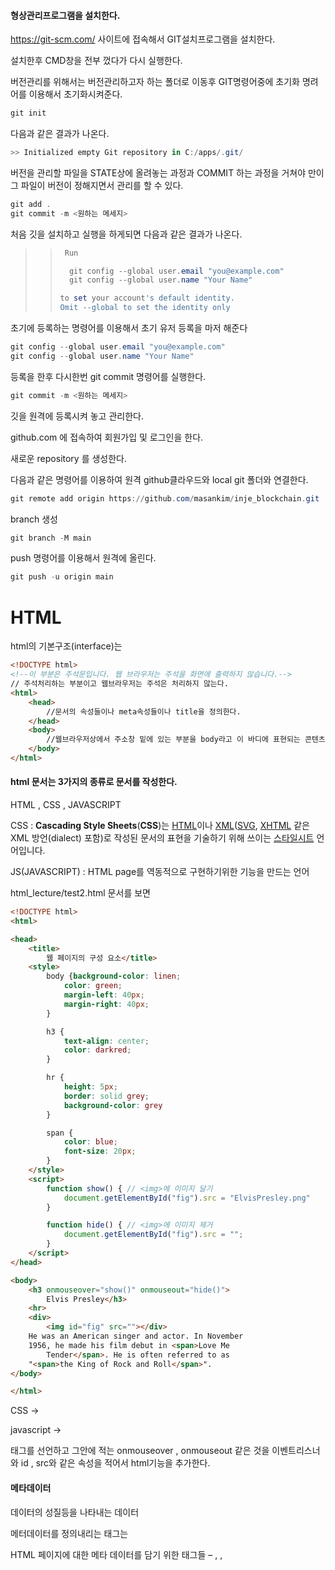 #### 형상관리프로그램을 설치한다.

https://git-scm.com/ 사이트에 접속해서 GIT설치프로그램을 설치한다.

설치한후 CMD창을 전부 껐다가 다시 실행한다.

버전관리를 위해서는 버전관리하고자 하는 폴더로 이동후 GIT명령어중에 초기화 명려어를 이용해서 초기화시켜준다.

```powershell
git init
```

다음과 같은 결과가 나온다.

```powershell
>> Initialized empty Git repository in C:/apps/.git/
```

버전을 관리할 파일을 STATE상에 올려놓는 과정과 COMMIT 하는 과정을 거쳐야 만이 그 파일이 버전이 정해지면서 관리를 할 수 있다.

```powershell
git add .
git commit -m <원하는 메세지>
```



처음 깃을 설치하고 실행을 하게되면 다음과 같은 결과가 나온다.

> > ```powershell
> >  Run
> > 
> >   git config --global user.email "you@example.com"
> >   git config --global user.name "Your Name"
> > 
> > to set your account's default identity.
> > Omit --global to set the identity only
> > ```
> >
> >  



초기에 등록하는 명령어를 이용해서 초기 유저 등록을 마저 해준다

```powershell
git config --global user.email "you@example.com"
git config --global user.name "Your Name"
```



등록을 한후 다시한번 git commit 명령어를 실행한다.



```powershell
git commit -m <원하는 메세지>
```



깃을 원격에 등록시켜 놓고 관리한다.

github.com 에 접속하여 회원가입 및 로그인을 한다.

새로운 repository 를 생성한다.



다음과 같은 명령어를 이용하여 원격 github클라우드와 local git 폴더와 연결한다.

```powershell
git remote add origin https://github.com/masankim/inje_blockchain.git
```



branch 생성



```powershell
git branch -M main
```



push 명령어를 이용해서 원격에 올린다.

```powershell
git push -u origin main
```



# HTML

html의 기본구조(interface)는 

```html
<!DOCTYPE html>
<!--이 부분은 주석문입니다. 웹 브라우저는 주석을 화면에 출력하지 않습니다.-->
// 주석처리하는 부분이고 웹브라우저는 주석은 처리하지 않는다.
<html>
    <head>
        //문서의 속성들이나 meta속성들이나 title을 정의한다.
    </head>
    <body>
        //웹브라우저상에서 주소창 밑에 있는 부분을 body라고 이 바디에 표현되는 콘텐츠또는 기능들을 정의한다.
    </body>
</html>
```





#### html 문서는 3가지의  종류로 문서를 작성한다.

HTML , CSS , JAVASCRIPT

CSS :  **Cascading Style Sheets**(**CSS**)는 [HTML](https://developer.mozilla.org/ko/docs/HTML)이나 [XML](https://developer.mozilla.org/ko/docs/XML)([SVG](https://developer.mozilla.org/ko/docs/SVG), [XHTML](https://developer.mozilla.org/ko/docs/XHTML) 같은 XML 방언(dialect) 포함)로 작성된 문서의 표현을 기술하기 위해 쓰이는 [스타일시트](https://developer.mozilla.org/ko/docs/Web/API/StyleSheet) 언어입니다.

JS(JAVASCRIPT) : HTML page를 역동적으로 구현하기위한 기능을 만드는 언어



html_lecture/test2.html 문서를 보면

```html
<!DOCTYPE html>
<html>

<head>
    <title>
        웹 페이지의 구성 요소</title>
    <style>
        body {background-color: linen;
            color: green;
            margin-left: 40px;
            margin-right: 40px;
        }

        h3 {
            text-align: center;
            color: darkred;
        }

        hr {
            height: 5px;
            border: solid grey;
            background-color: grey
        }

        span {
            color: blue;
            font-size: 20px;
        }
    </style>
    <script>
        function show() { // <img>에 이미지 달기
            document.getElementById("fig").src = "ElvisPresley.png"
        }

        function hide() { // <img>에 이미지 제거
            document.getElementById("fig").src = "";
        }
    </script>
</head>

<body>
    <h3 onmouseover="show()" onmouseout="hide()">
        Elvis Presley</h3>
    <hr>
    <div>
        <img id="fig" src=""></div>
    He was an American singer and actor. In November
    1956, he made his film debut in <span>Love Me
        Tender</span>. He is often referred to as
    "<span>the King of Rock and Roll</span>".
</body>

</html>
```



CSS -> <style> 내용 </style>

javascript -> <style>내용</style>

태그를 선언하고 그안에 적는 onmouseover , onmouseout 같은 것을 이벤트리스너 와 id , src와 같은 속성을 적어서 html기능을 추가한다.



#### 메타데이터

데이터의 성질등을 나타내는 데이터 

메터데이터를 정의내리는 태그는 

HTML 페이지에 대한 메타 데이터를 담기 위한 태그들
– <base>, <link>, <script>, <style>, <title>, <meta>

head 태그 안에 위의 태그를 사용한다.

단 script태그는 body태그안에도 사용할 수 있다.







<meta> 태그는 다양한 메타 데이터 표현
– 웹 페이지의 저작자, 문자 인코딩 방식, 내용 등
➢ 웹 페이지의 저작자가 “황기태”임을 표기하는 사례
▪ <meta name="author" content="황기태">
➢ 웹 페이지의 내용 설명
▪ <meta name="description" content="입학 요령에 대한 자세한 사항">
➢ 웹 페이지의 키워드(검색 엔진에 의해 검색되게 하기 위함)
▪ <meta name="keywords" content="컴퓨터, 소프트웨어, 스마트폰">
➢ charset 속성으로 웹 페이지에 사용하는 문자 코드 지정
▪ <meta charset=“UTF-8”>



#### img태그

<img> 태그의 src 속성에 이미지 파일의 주소 지정
• src에 지정할 수 있는 이미지 종류
• BMP, GIF, PNG, JPG(JPEG), animated-GIF

![image-20201211220845454](https://user-images.githubusercontent.com/75194770/101907228-98b9a500-3bfd-11eb-96ca-5fd9478e5edd.png)



##### 경로를 지정할때 " . /" 같은 계층 구조에 있는 파일이나 폴더 경로 

##### "/" 그 폴더안으로 들어가는 경로

##### "../" 경로보다 상위폴더로 이동하는 경로



#### 3 가지 종류의 리스트

– 순서 있는 리스트(ordered list) - <ol></ol>
– 순서 없는 리스트(unordered list) - <ul></ul>
– 정의 리스트(definition list) - <dl></dl>
• 리스트 아이템
– <li>…</li>
– </li> 생략 가능



![image-20201211222148331](https://user-images.githubusercontent.com/75194770/101908350-4bd6ce00-3bff-11eb-8c37-4043340a6041.png)

다음과 같은 샘플 코드를 보면서 이해 할 수 있다.

```html
<!DOCTYPE html>
<html lang="en">
<head>
    <meta charset="UTF-8">
    <meta name="viewport" content="width=device-width, initial-scale=1.0">
    <title>Document</title>
</head>
<body>
    <ol type="A" start="2">
        <li>Coffee</li>
        <li>Tea</li>
        <li>Milk</li>
      </ol>
      
      <ol start="50">
        <li>Coffee</li>
        <li>Tea</li>
        <li>Milk</li>
      </ol>

      <ul>
        <li>Coffee</li>
        <li>Tea</li>
        <li>Milk</li>
      </ul>
</body>
</html>
```



코드를 chrome 브라우저에서 실행시키면서 용도를 이해한다.

### 표 만드는데 사용되는 태그들

<table></table>

####  <table> : 표 전체를 담는 컨테이너

####  <caption> : 표 제목

####  <thead> : 헤딩 셀 그룹

####  <tfoot> : 바닥 셀 그룹

####  <tbody> : 데이터 셀 그룹

####  <tr> : 행. 여러 <td>, <th> 포함

####  <th> : 열 제목(헤딩) 셀

####  <td> : 데이터 셀





다음과 같은 샘플 코드를 보면서 이해 할 수 있다.

```html
<!DOCTYPE html>
<html lang="en">
<head>
    <meta charset="UTF-8">
    <meta name="viewport" content="width=device-width, initial-scale=1.0">
    <title>Document</title>
</head>
<body>
    <table style="width:100%">
        <tr>
          <th>Firstname</th>
          <th>Lastname</th>
          <th>Age</th>
        </tr>
        <tr>
          <td>Jill</td>
          <td>Smith</td>
          <td>50</td>
        </tr>
        <tr>
          <td>Eve</td>
          <td>Jackson</td>
          <td>94</td>
        </tr>
</body>
</html>
```

